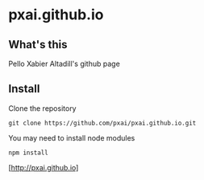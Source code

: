 # pxai.github.io
## What's this
Pello Xabier Altadill's github page

## Install
Clone the repository
```
git clone https://github.com/pxai/pxai.github.io.git
```

You may need to install node modules
```
npm install
```

[http://pxai.github.io]
